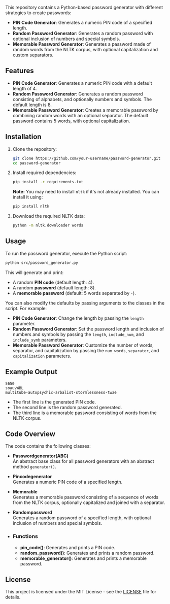 This repository contains a Python-based password generator with different strategies to create passwords:

- **PIN Code Generator**: Generates a numeric PIN code of a specified length.
- **Random Password Generator**: Generates a random password with optional inclusion of numbers and special symbols.
- **Memorable Password Generator**: Generates a password made of random words from the NLTK corpus, with optional capitalization and custom separators.

## Features

- **PIN Code Generator**: Generates a numeric PIN code with a default length of 4.
- **Random Password Generator**: Generates a random password consisting of alphabets, and optionally numbers and symbols. The default length is 8.
- **Memorable Password Generator**: Creates a memorable password by combining random words with an optional separator. The default password contains 5 words, with optional capitalization.

## Installation

1. Clone the repository:
    ```bash
    git clone https://github.com/your-username/password-generator.git
    cd password-generator
    ```

2. Install required dependencies:
    ```bash
    pip install -r requirements.txt
    ```

    **Note:** You may need to install `nltk` if it's not already installed. You can install it using:
    ```bash
    pip install nltk
    ```

3. Download the required NLTK data:
    ```bash
    python -m nltk.downloader words
    ```

## Usage

To run the password generator, execute the Python script:

```bash
python src/password_generator.py
```
This will generate and print:

- A random **PIN code** (default length: 4).
- A random **password** (default length: 8).
- A **memorable password** (default: 5 words separated by `-`).

You can also modify the defaults by passing arguments to the classes in the script. For example:

- **PIN Code Generator**: Change the length by passing the `length` parameter.
- **Random Password Generator**: Set the password length and inclusion of numbers and symbols by passing the `length`, `include_num`, and `include_symb` parameters.
- **Memorable Password Generator**: Customize the number of words, separator, and capitalization by passing the `num_words`, `separator`, and `capitalization` parameters.

## Example Output

```plaintext
5650
soauvWBL
multitube-autopsychic-arbalist-stormlessness-twae
```
- The first line is the generated PIN code.
- The second line is the random password generated.
- The third line is a memorable password consisting of words from the NLTK corpus.

## Code Overview

The code contains the following classes:

- **Passwordgenerator(ABC)**  
  An abstract base class for all password generators with an abstract method `generator()`.

- **Pincodegenerator**  
  Generates a numeric PIN code of a specified length.

- **Memorable**  
  Generates a memorable password consisting of a sequence of words from the NLTK corpus, optionally capitalized and joined with a separator.

- **Randompassword**  
  Generates a random password of a specified length, with optional inclusion of numbers and special symbols.

- ### **Functions**

    - **pin_code()**: Generates and prints a PIN code.
    - **random_password()**: Generates and prints a random password.
    - **memorable_generator()**: Generates and prints a memorable password.

## License

This project is licensed under the MIT License - see the [LICENSE](LICENSE) file for details.
